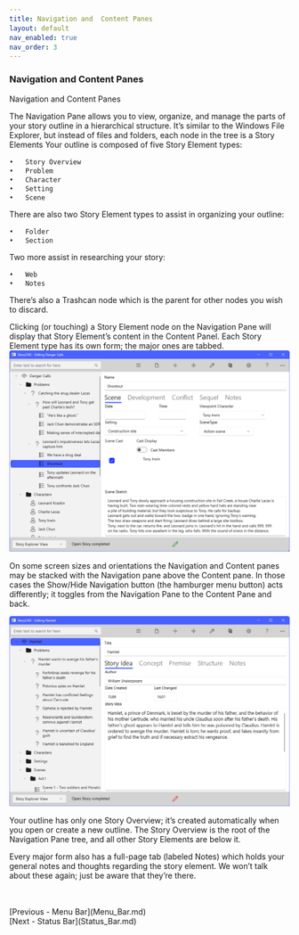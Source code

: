 ```yaml
---
title: Navigation and  Content Panes
layout: default
nav_enabled: true
nav_order: 3
---
```

### Navigation and  Content Panes ###
Navigation and Content Panes

The Navigation Pane allows you to view, organize, and manage the parts of your story outline in a hierarchical structure.  It’s similar to the Windows File Explorer, but instead of files and folders, each node in the tree is a Story Elements  Your outline is composed of five Story Element types:

	•	Story Overview 
	•	Problem
	•	Character
	•	Setting
	•	Scene

There are also two  Story Element types to assist in organizing your outline:

	•	Folder
	•	Section

Two more assist in researching your story:

	•	Web
	•	Notes

There’s also a Trashcan node which is the parent for other nodes you wish to discard.

Clicking (or touching) a Story Element node on the Navigation Pane will display that Story Element’s  content in the Content Panel. Each Story Element type has its own form; the major ones are tabbed.
![](ContentPane.png)



On some screen sizes and orientations the Navigation and Content panes may be stacked with the Navigation pane above the Content pane. In those cases the Show/Hide Navigation button (the hamburger menu button) acts differently; it toggles from the Navigation Pane to the Content Pane and back.

![](Navigation-and-Content-Pane.png)


Your outline has only one Story Overview; it’s created automatically when you open or create a new outline. The Story Overview is the root of the Navigation Pane tree, and all other Story Elements are below it. 

Every major form also has a full-page tab (labeled Notes) which holds your general notes and thoughts regarding the story element. We won’t talk about these again; just be aware that they’re there.


 <br/>
 <br/>
[Previous - Menu Bar](Menu_Bar.md) <br/>
[Next - Status Bar](Status_Bar.md) <br/>
